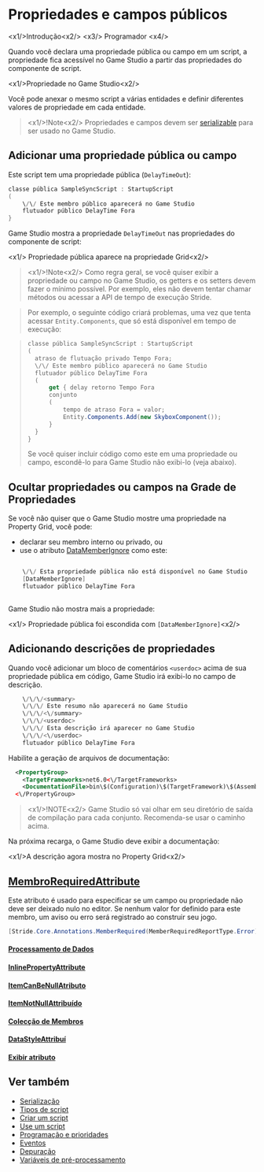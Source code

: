 # Propriedades e campos públicos

<x1\/>Introdução<x2\/>
<x3\/> Programador <x4\/>

Quando você declara uma propriedade pública ou campo em um script, a propriedade fica acessível no Game Studio a partir das propriedades do componente de script.

<x1\/>Propriedade no Game Studio<x2\/>

Você pode anexar o mesmo script a várias entidades e definir diferentes valores de propriedade em cada entidade.

> <x1\/>!Note<x2\/>
> Propriedades e campos devem ser [serializable](serialization.md) para ser usado no Game Studio.

## Adicionar uma propriedade pública ou campo

Este script tem uma propriedade pública (`DelayTimeOut`):

```cs
classe pública SampleSyncScript : StartupScript
(
	\/\/ Este membro público aparecerá no Game Studio
	flutuador público DelayTime Fora
}
```

Game Studio mostra a propriedade `DelayTimeOut` nas propriedades do componente de script:

<x1\/> Propriedade pública aparece na propriedade Grid<x2\/>

> <x1\/>!Note<x2\/>
> Como regra geral, se você quiser exibir a propriedade ou campo no Game Studio, os getters e os setters devem fazer o mínimo possível. Por exemplo, eles não devem tentar chamar métodos ou acessar a API de tempo de execução Stride.

> Por exemplo, o seguinte código criará problemas, uma vez que tenta acessar `Entity.Components`, que só está disponível em tempo de execução:

> ```cs
> classe pública SampleSyncScript : StartupScript
> (
> 	atraso de flutuação privado Tempo Fora;
> 	\/\/ Este membro público aparecerá no Game Studio
> 	flutuador público DelayTime Fora
> 	(
> 		get { delay retorno Tempo Fora
> 		conjunto
> 		( 
> 			tempo de atraso Fora = valor;
> 			Entity.Components.Add(new SkyboxComponent());
> 		}
> 	}
> }
> ```
> Se você quiser incluir código como este em uma propriedade ou campo, escondê-lo para Game Studio não exibi-lo (veja abaixo).

## Ocultar propriedades ou campos na Grade de Propriedades

Se você não quiser que o Game Studio mostre uma propriedade na Property Grid, você pode:

* declarar seu membro interno ou privado, ou
* use o atributo [DataMemberIgnore](xref:Stride.Core.DataMemberIgnoreAttribute) como este:

```cs

	\/\/ Esta propriedade pública não está disponível no Game Studio
	[DataMemberIgnore]
	flutuador público DelayTime Fora
	
```

Game Studio não mostra mais a propriedade:

<x1\/> Propriedade pública foi escondida com ```[DataMemberIgnore]```<x2\/>

## Adicionando descrições de propriedades

Quando você adicionar um bloco de comentários `<userdoc>` acima de sua propriedade pública em código, Game Studio irá exibi-lo no campo de descrição.

```cs
	\/\/\/<summary>
	\/\/\/ Este resumo não aparecerá no Game Studio
	\/\/\/<\/summary>
	\/\/\/<userdoc>
	\/\/\/ Esta descrição irá aparecer no Game Studio
	\/\/\/<\/userdoc>
	flutuador público DelayTime Fora

```

Habilite a geração de arquivos de documentação:
```xml
  <PropertyGroup>
    <TargetFrameworks>net6.0<\/TargetFrameworks>
    <DocumentationFile>bin\$(Configuration)\$(TargetFramework)\$(AssemblyName).xml<\/DocumentationFile>
  <\/PropertyGroup>
```

> <x1\/>!NOTE<x2\/>
> Game Studio só vai olhar em seu diretório de saída de compilação para cada conjunto. Recomenda-se usar o caminho acima.

Na próxima recarga, o Game Studio deve exibir a documentação:

<x1\/>A descrição agora mostra no Property Grid<x2\/>

## [MembroRequiredAttribute](xref:Stride.Core.Annotations.MemberRequiredAttribute)
Este atributo é usado para especificar se um campo ou propriedade não deve ser deixado nulo no editor.
Se nenhum valor for definido para este membro, um aviso ou erro será registrado ao construir seu jogo.
```cs
[Stride.Core.Annotations.MemberRequired(MemberRequiredReportType.Error)] Característica pública Componente MyCharacter;
```

#### [Processamento de Dados](xref:Stride.Core.Annotations.DataMemberRangeAttribute)
#### [InlinePropertyAttribute](xref:Stride.Core.Annotations.InlinePropertyAttribute)
#### [ItemCanBeNullAtributo](xref:Stride.Core.Annotations.ItemCanBeNullAttribute)
#### [ItemNotNullAttribuído](xref:Stride.Core.Annotations.ItemNotNullAttribute)
#### [Colecção de Membros](xref:Stride.Core.Annotations.MemberCollectionAttribute)
#### [DataStyleAttribuí](xref:Stride.Core.DataStyleAttribute)
#### [Exibir atributo](xref:Stride.Core.DisplayAttribute)

## Ver também

* [Serialização](serialization.md)
* [Tipos de script](types-of-script.md)
* [Criar um script](create-a-script.md)
* [Use um script](use-a-script.md)
* [Programação e prioridades](scheduling-and-priorities.md)
* [Eventos](events.md)
* [Depuração](debugging.md)
* [Variáveis de pré-processamento](preprocessor-variables.md)